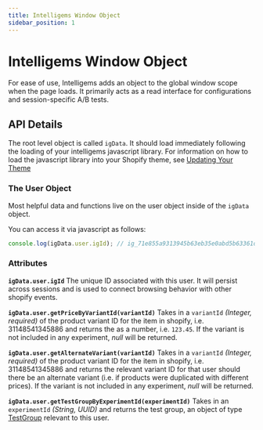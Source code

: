 ```yaml
---
title: Intelligems Window Object
sidebar_position: 1
---
```


# Intelligems Window Object

For ease of use, Intelligems adds an object to the global window scope when the page loads. It primarily acts as a read interface for configurations and session-specific A/B tests.

## API Details

The root level object is called `igData`. It should load immediately following the loading of your intelligems javascript library. For information on how to load the javascript library into your Shopify theme, see [Updating Your Theme](shopify-integration/update-your-theme.md)

### The User Object

Most helpful data and functions live on the user object inside of the `igData` object.

You can access it via javascript as follows:

```javascript
console.log(igData.user.igId); // ig_71e855a9313945b63eb35e0abd5b63361d48
```

### Attributes


**`igData.user.igId`** The unique ID associated with this user. It will persist across sessions and is used to connect browsing behavior with other shopify events.

**`igData.user.getPriceByVariantId(variantId)`** Takes in a `variantId` *(Integer, required)* of the product variant ID for the item in shopify, i.e. 31148541345886 and returns the as a number, i.e. `123.45`. If the variant is not included in any experiment, *null* will be returned.

**`igData.user.getAlternateVariant(variantId)`** Takes in a `variantId` *(Integer, required)* of the product variant ID for the item in shopify, i.e. 31148541345886 and returns the relevant variant ID for that user should there be an alternate variant (i.e. if products were duplicated with different prices). If the variant is not included in any experiment, *null* will be returned.

**`igData.user.getTestGroupByExperimentId(experimentId)`** Takes in an `experimentId` *(String, UUID)* and returns the test group, an object of type [TestGroup](entities#testgroup) relevant to this user. 